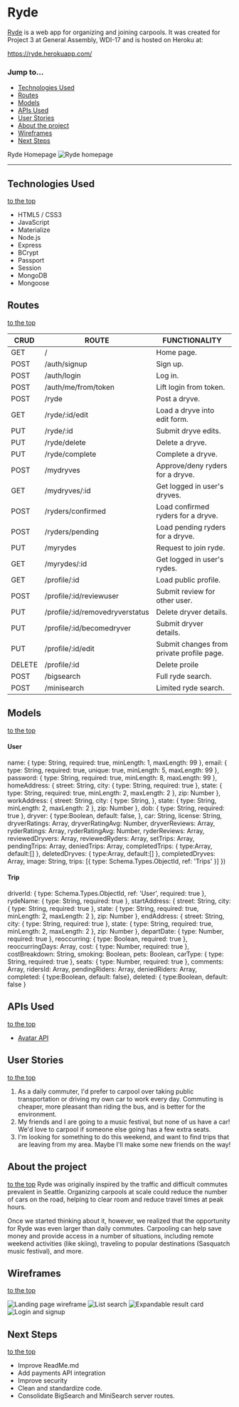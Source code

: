 # Ryde

[Ryde](https://ryde.herokuapp.com/) is a web app for organizing and joining carpools. It was created for Project 3 at General Assembly, WDI-17 and is hosted on Heroku at:

https://ryde.herokuapp.com/

### Jump to...

- [Technologies Used](https://github.com/ScoRoc/Ryde#technologies-used)
- [Routes](https://github.com/ScoRoc/Ryde#routes)
- [Models](https://github.com/ScoRoc/Ryde#models)
- [APIs Used](https://github.com/ScoRoc/Ryde#apis-used)
- [User Stories](https://github.com/ScoRoc/Ryde#user-stories)
- [About the project](https://github.com/ScoRoc/Ryde#about-the-project)
- [Wireframes](https://github.com/ScoRoc/Ryde#wireframes)
- [Next Steps](https://github.com/ScoRoc/Ryde#next-steps)

Ryde Homepage
![Ryde homepage](/readme-images/finished_homepage.png)

---
## Technologies Used
[to the top](https://github.com/ScoRoc/Ryde#ryde)

- HTML5 / CSS3
- JavaScript
- Materialize
- Node.js
- Express
- BCrypt
- Passport
- Session
- MongoDB
- Mongoose

## Routes
[to the top](https://github.com/ScoRoc/Ryde#ryde)

| CRUD   | ROUTE                           | FUNCTIONALITY
|--------|---------------------------------|--------------
| GET    | /                               | Home page.
| POST   | /auth/signup                    | Sign up.
| POST   | /auth/login                     | Log in.
| POST   | /auth/me/from/token                  | Lift login from token.
| POST   | /ryde                           | Post a dryve.
| GET    | /ryde/:id/edit                  | Load a dryve into edit form.
| PUT    | /ryde/:id                       | Submit dryve edits.
| PUT    | /ryde/delete                    | Delete a dryve.
| PUT    | /ryde/complete                  | Complete a dryve.
| POST   | /mydryves                       | Approve/deny ryders for a dryve.
| GET    | /mydryves/:id                   | Get logged in user's dryves.
| POST   | /ryders/confirmed               | Load confirmed ryders for a dryve.
| POST   | /ryders/pending                 | Load pending ryders for a dryve.
| PUT    | /myrydes                        | Request to join ryde.
| GET    | /myrydes/:id                    | Get logged in user's rydes.
| GET    | /profile/:id                    | Load public profile.
| POST   | /profile/:id/reviewuser         | Submit review for other user.
| PUT    | /profile/:id/removedryverstatus | Delete dryver details.
| PUT    | /profile/:id/becomedryver       | Submit dryver details.
| PUT    | /profile/:id/edit               | Submit changes from private profile page.
| DELETE | /profile/:id                    | Delete proile
| POST   | /bigsearch                      | Full ryde search.
| POST   | /minisearch                     | Limited ryde search.



## Models
[to the top](https://github.com/ScoRoc/Ryde#ryde)

#### User

name: {
    type: String,
    required: true,
    minLength: 1,
    maxLength: 99
  },
  email: {
    type: String,
    required: true,
    unique: true,
    minLength: 5,
    maxLength: 99
  },
  password: {
    type: String,
    required: true,
    minLength: 8,
    maxLength: 99
  },
  homeAddress: {
    street: String,
    city: {
      type: String,
      required: true
    },
    state: {
      type: String,
      required: true,
      minLength: 2,
      maxLength: 2
    },
    zip: Number
  },
  workAddress: {
    street: String,
    city: {
      type: String,
    },
    state: {
      type: String,
      minLength: 2,
      maxLength: 2
    },
    zip: Number
  },
  dob: {
    type: String,
    required: true
  },
  dryver: {
    type:Boolean,
    default: false,
  },
  car: String,
  license: String,
  dryverRatings: Array,
  dryverRatingAvg: Number,
  dryverReviews: Array,
  ryderRatings: Array,
  ryderRatingAvg: Number,
  ryderReviews: Array,
  reviewedDryvers: Array,
  reviewedRyders: Array,
  setTrips: Array,
  pendingTrips: Array,
  deniedTrips: Array,
  completedTrips: {
    type:Array,
    default:[]
  },
  deletedDryves: {
    type:Array,
    default:[]
  },
  completedDryves: Array,
  image: String,
  trips: [{ type: Schema.Types.ObjectId, ref: 'Trips' }]
})

#### Trip
driverId: {
    type: Schema.Types.ObjectId,
    ref: 'User',
    required: true
  },
  rydeName: {
    type: String,
    required: true
  },
  startAddress: {
    street: String,
    city: {
      type: String,
      required: true
    },
    state: {
      type: String,
      required: true,
      minLength: 2,
      maxLength: 2
    },
    zip: Number
  },
  endAddress: {
    street: String,
    city: {
      type: String,
      required: true
    },
    state: {
      type: String,
      required: true,
      minLength: 2,
      maxLength: 2
    },
    zip: Number
  },
  departDate: {
    type: Number,
    required: true
  },
  reoccurring: {
    type: Boolean,
    required: true
  },
  reoccurringDays: Array,
  cost: {
    type: Number,
    required: true
  },
  costBreakdown: String,
  smoking: Boolean,
  pets: Boolean,
  carType: {
    type: String,
    required: true
  },
  seats: {
    type: Number,
    required: true
  },
  comments: Array,
  ridersId: Array,
  pendingRiders: Array,
  deniedRiders: Array,
  completed: {
    type:Boolean,
    default: false},
  deleted: {
    type:Boolean,
    default: false
  }

## APIs Used
[to the top](https://github.com/ScoRoc/Ryde#ryde)
- [Avatar API](https://www.avatarapi.com)

## User Stories
[to the top](https://github.com/ScoRoc/Ryde#ryde)

1. As a daily commuter, I'd prefer to carpool over taking public transportation or driving my own car to work every day. Commuting is cheaper, more pleasant than riding the bus, and is better for the environment.
2. My friends and I are going to a music festival, but none of us have a car! We'd love to carpool
if someone else going has a few extra seats.
3. I'm looking for something to do this weekend, and want to find trips that are leaving from my area. Maybe I'll make some new friends on the way!

## About the project
[to the top](https://github.com/ScoRoc/Ryde#ryde)
Ryde was originally inspired by the traffic and difficult commutes prevalent in Seattle. Organizing carpools at scale could reduce the number of cars on the road, helping to clear room and reduce travel times at peak hours.

Once we started thinking about it, however, we realized that the opportunity for Ryde was even larger than daily commutes. Carpooling can help save money and provide access in a number of situations, including remote weekend activities (like skiing), traveling to popular destinations (Sasquatch music festival), and more.

## Wireframes
[to the top](https://github.com/ScoRoc/Ryde#ryde)

![Landing page wireframe](readme-images/1.jpg)
![List search](readme-images/2.jpg)
![Expandable result card](readme-images/3.jpg)
![Login and signup](readme-images/4.jpg)


## Next Steps
[to the top](https://github.com/ScoRoc/Ryde#ryde)

- Improve ReadMe.md
- Add payments API integration
- Improve security
- Clean and standardize code.
- Consolidate BigSearch and MiniSearch server routes.
